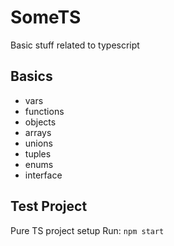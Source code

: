 # SomeTS

Basic stuff related to typescript


## Basics

- vars 
- functions 
- objects
- arrays
- unions
- tuples
- enums
- interface

## Test Project
Pure TS project setup
Run: `npm start`